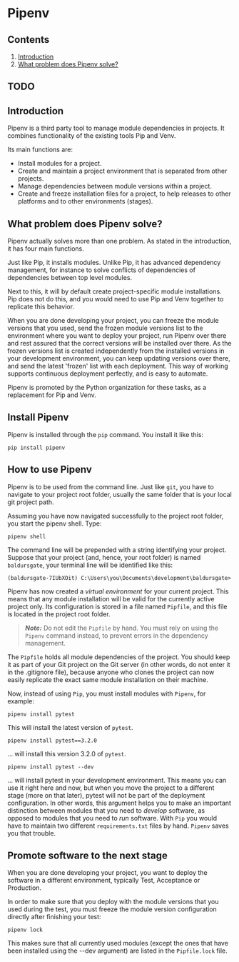 # Pipenv

## Contents

1. [Introduction](#Introduction)
1. [What problem does Pipenv solve?](#What-problem-does-Pipenv-solve?)

## TODO

## Introduction

Pipenv is a third party tool to manage module dependencies in projects. It combines functionality of the existing tools Pip and Venv.  

Its main functions are:

* Install modules for a project.
* Create and maintain a project environment that is separated from other projects.
* Manage dependencies between module versions within a project.
* Create and freeze installation files for a project, to help releases to other platforms and to other environments (stages).

## What problem does Pipenv solve?

Pipenv actually solves more than one problem. As stated in the introduction, it has four main functions.  

Just like Pip, it installs modules. Unlike Pip, it has advanced dependency management, for instance to solve conflicts of dependencies of dependencies between top level modules.  

Next to this, it will by default create project-specific module installations. Pip does not do this, and you would need to use Pip and Venv together to replicate this behavior.  

When you are done developing your project, you can freeze the module versions that you used, send the frozen module versions list to the environment where you want to deploy your project, run Pipenv over there and rest assured that the correct versions will be installed over there. As the frozen versions list is created independently from the installed versions in your development environment, you can keep updating versions over there, and send the latest 'frozen' list with each deployment. This way of working supports continuous deployment perfectly, and is easy to automate.  

Pipenv is promoted by the Python organization for these tasks, as a replacement for Pip and Venv.  

## Install Pipenv

Pipenv is installed through the `pip` command. You install it like this:  

```console
pip install pipenv
```

## How to use Pipenv

Pipenv is to be used from the command line. Just like `git`, you have to navigate to your project root folder, usually the same folder that is your local git project path.  

Assuming you have now navigated successfully to the project root folder, you start the pipenv shell. Type:

```console
pipenv shell
```

The command line will be prepended with a string identifying your project. Suppose that your project (and, hence, your root folder) is named `baldursgate`, your terminal line will be identified like this:

```console
(baldursgate-7IUbXOit) C:\Users\you\Documents\development\baldursgate>
```

Pipenv has now created a _virtual environment_ for your current project. This means that any module installation will be valid for the currently active project only. Its configuration is stored in a file named `Pipfile`, and this file is located in the project root folder.

> **_Note:_** Do not edit the `Pipfile` by hand. You must rely on using the `Pipenv` command instead, to prevent errors in the dependency management.

The `Pipfile` holds all module dependencies of the project. You should keep it as part of your Git project on the Git server (in other words, do not enter it in the .gitignore file), because anyone who clones the project can now easily replicate the exact same module installation on their machine.

Now, instead of using `Pip`, you must install modules with `Pipenv`, for example:

```console
pipenv install pytest
```

This will install the latest version of `pytest`.

```console
pipenv install pytest==3.2.0
```

... will install this version 3.2.0 of `pytest`.

```console
pipenv install pytest --dev
```

... will install pytest in your development environment. This means you can use it right here and now, but when you move the project to a different stage (more on that later), pytest will not be part of the deployment configuration. In other words, this argument helps you to make an important distinction between modules that you need to _develop_ software, as opposed to modules that you need to _run_ software. With `Pip` you would have to maintain two different `requirements.txt` files by hand. `Pipenv` saves you that trouble.

## Promote software to the next stage

When you are done developing your project, you want to deploy the software in a different environment, typically Test, Acceptance or Production.

In order to make sure that you deploy with the module versions that you used during the test, you must freeze the module version configuration directly after finishing your test:

```console
pipenv lock
```

This makes sure that all currently used modules (except the ones that have been installed using the --dev argument) are listed in the `Pipfile.lock` file.
